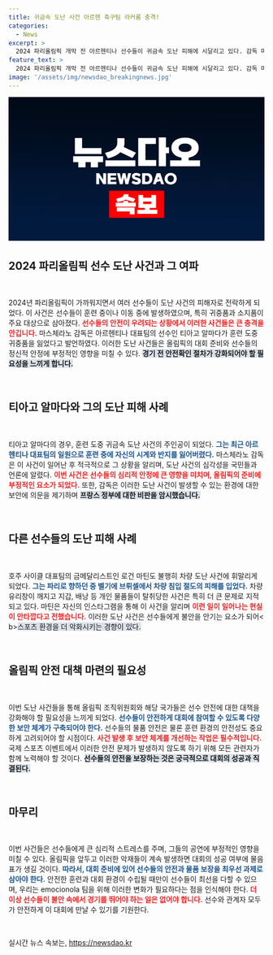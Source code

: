 ```yaml
---
title: 귀금속 도난 사건 아르헨 축구팀 라커룸 충격!
categories:
  - News
excerpt: >
  2024 파리올림픽 개막 전 아르헨티나 선수들이 귀금속 도난 피해에 시달리고 있다. 감독 마스체라노는 훈련 도중 발생한 사건에 유감을 표하며 보안 문제를 지적했다. 한편, 호주 사이클 대표팀도 차량 절도의 피해를 입었다. 궁금증을 불러일으키는 사건들, 자세한 내용은 클릭!
feature_text: >
  2024 파리올림픽 개막 전 아르헨티나 선수들이 귀금속 도난 피해에 시달리고 있다. 감독 마스체라노는 훈련 도중 발생한 사건에 유감을 표하며 보안 문제를 지적했다. 한편, 호주 사이클 대표팀도 차량 절도의 피해를 입었다. 궁금증을 불러일으키는 사건들, 자세한 내용은 클릭!
image: '/assets/img/newsdao_breakingnews.jpg'
---
```


<p><img src="/assets/img/newsdao_breakingnews.jpg" alt="cryptoinkorea 속보" /></p>

<h2 data-ke-size="size26">2024 파리올림픽 선수 도난 사건과 그 여파</h2>

<p data-ke-size="size16">&nbsp;</p>

<p data-ke-size="size16">2024년 파리올림픽이 가까워지면서 여러 선수들이 도난 사건의 피해자로 전락하게 되었다. 이 사건은 선수들이 훈련 중이나 이동 중에 발생하였으며, 특히 귀중품과 소지품이 주요 대상으로 삼아졌다. <b><span style="color: #ee2323;">선수들의 안전이 우려되는 상황에서 이러한 사건들은 큰 충격을 안깁니다.</span></b> 마스체라노 감독은 아르헨티나 대표팀의 선수인 티아고 알마다가 훈련 도중 귀중품을 잃었다고 발언하였다. 이러한 도난 사건들은 올림픽의 대회 준비와 선수들의 정신적 안정에 부정적인 영향을 미칠 수 있다. <b><span style="background-color: #21538527;">경기 전 안전확인 절차가 강화되어야 할 필요성을 느끼게 합니다.</span></b></p>

<p data-ke-size="size16">&nbsp;</p>

<h2 data-ke-size="size26">티아고 알마다와 그의 도난 피해 사례</h2>

<p data-ke-size="size16">&nbsp;</p>

<p data-ke-size="size16">티아고 알마다의 경우, 훈련 도중 귀금속 도난 사건의 주인공이 되었다. <b><span style="color: #1a5490;">그는 최근 아르헨티나 대표팀의 일원으로 훈련 중에 자신의 시계와 반지를 잃어버렸다.</span></b> 마스체라노 감독은 이 사건이 일어난 후 적극적으로 그 상황을 알리며, 도난 사건의 심각성을 국민들과 언론에 알렸다. <b><span style="color: #ee2323;">이번 사건은 선수들의 심리적 안정에 큰 영향을 미치며, 올림픽의 준비에 부정적인 요소가 되었다.</span></b> 또한, 감독은 이러한 도난 사건이 발생할 수 있는 환경에 대한 보안에 의문을 제기하며 <b><span style="background-color: #21538527;">프랑스 정부에 대한 비판을 암시했습니다.</span></b></p>

<p data-ke-size="size16">&nbsp;</p>

<h2 data-ke-size="size26">다른 선수들의 도난 피해 사례</h2>

<p data-ke-size="size16">&nbsp;</p>

<p data-ke-size="size16">호주 사이클 대표팀의 금메달리스트인 로건 마틴도 불행히 차량 도난 사건에 휘말리게 되었다. <b><span style="color: #1a5490;">그는 파리로 향하던 중 벨기에 브뤼셀에서 차량 침입 절도의 피해를 입었다.</span></b> 차량 유리창이 깨지고 지갑, 배낭 등 개인 물품들이 탈취당한 사건은 특히 더 큰 문제로 지적되고 있다. 마틴은 자신의 인스타그램을 통해 이 사건을 알리며 <b><span style="color: #ee2323;">이런 일이 일어나는 현실이 안타깝다고 전했습니다.</span></b> 이러한 도난 사건은 선수들에게 불안을 안기는 요소가 되어< b><span style="background-color: #21538527;">스포츠 환경을 더 악화시키는 경향이 있다.</span></b></p>

<p data-ke-size="size16">&nbsp;</p>

<h2 data-ke-size="size26">올림픽 안전 대책 마련의 필요성</h2>

<p data-ke-size="size16">&nbsp;</p>

<p data-ke-size="size16">이번 도난 사건들을 통해 올림픽 조직위원회와 해당 국가들은 선수 안전에 대한 대책을 강화해야 할 필요성을 느끼게 되었다. <b><span style="color: #1a5490;">선수들이 안전하게 대회에 참여할 수 있도록 다양한 보안 체계가 구축되어야 한다.</span></b> 선수들의 물품 안전은 물론 훈련 환경의 안전성도 중요하게 고려되어야 할 시점이다. <b><span style="color: #ee2323;">사건 발생 후 보안 체계를 개선하는 작업은 필수적입니다.</span></b> 국제 스포츠 이벤트에서 이러한 안전 문제가 발생하지 않도록 하기 위해 모든 관련자가 함께 노력해야 할 것이다. <b><span style="background-color: #21538527;">선수들의 안전을 보장하는 것은 궁극적으로 대회의 성공과 직결된다.</span></b></p>

<p data-ke-size="size16">&nbsp;</p>

<h2 data-ke-size="size26">마무리</h2>

<p data-ke-size="size16">&nbsp;</p>

<p data-ke-size="size16">이번 사건들은 선수들에게 큰 심리적 스트레스를 주며, 그들의 공연에 부정적인 영향을 미칠 수 있다. 올림픽을 앞두고 이러한 악재들이 계속 발생하면 대회의 성공 여부에 물음표가 생길 것이다. <b><span style="color: #1a5490;">따라서, 대회 준비에 있어 선수들의 안전과 물품 보장을 최우선 과제로 삼아야 한다.</span></b> 안전한 훈련과 대회 환경이 수립될 때만이 선수들이 최선을 다할 수 있으며, 우리는 emocionola 팀을 위해 이러한 변화가 필요하다는 점을 인식해야 한다. <b><span style="color: #ee2323;">더 이상 선수들이 불안 속에서 경기를 뛰어야 하는 일은 없어야 합니다.</span></b> 선수와 관계자 모두가 안전하게 이 대회에 만날 수 있기를 기원한다.</p>

<p data-ke-size="size16">&nbsp;</p>
실시간 뉴스 속보는, <a href="https://newsdao.kr" rel="dofollow">https://newsdao.kr</a>


